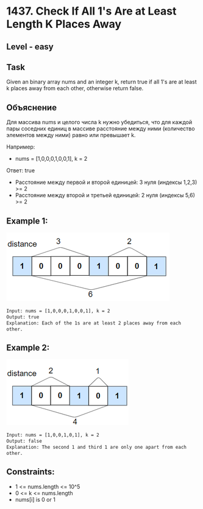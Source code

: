 # 1437. Check If All 1's Are at Least Length K Places Away


## Level - easy


## Task
Given an binary array nums and an integer k, return true if all 1's are at least k places away from each other, otherwise return false.


## Объяснение
Для массива nums и целого числа k нужно убедиться, 
что для каждой пары соседних единиц в массиве расстояние между ними (количество элементов между ними) равно или превышает k.

Например:
- nums = [1,0,0,0,1,0,0,1], k = 2

Ответ: true
- Расстояние между первой и второй единицей: 3 нуля (индексы 1,2,3) >= 2
- Расстояние между второй и третьей единицей: 2 нуля (индексы 5,6) >= 2


## Example 1:
![alt text](image.png)
```
Input: nums = [1,0,0,0,1,0,0,1], k = 2
Output: true
Explanation: Each of the 1s are at least 2 places away from each other.
```


## Example 2:
![alt text](image-1.png)
```
Input: nums = [1,0,0,1,0,1], k = 2
Output: false
Explanation: The second 1 and third 1 are only one apart from each other.
```


## Constraints:
- 1 <= nums.length <= 10^5
- 0 <= k <= nums.length
- nums[i] is 0 or 1